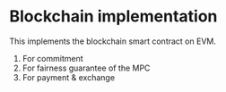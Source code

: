 # Blockchain implementation

This implements the blockchain smart contract on EVM.

1. For commitment
2. For fairness guarantee of the MPC
3. For payment & exchange

